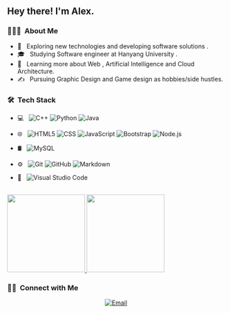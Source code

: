 

<h2> Hey there! I'm Alex.</h2>

<h3> 👨🏻‍💻 &nbsp;About Me </h3>

- 🤔 &nbsp; Exploring new technologies and developing software solutions .
- 🎓 &nbsp; Studying Software engineer at Hanyang University .
- 🌱 &nbsp; Learning more about Web , Artificial Intelligence and Cloud Architecture.
- ✍️ &nbsp; Pursuing Graphic Design and Game design as hobbies/side hustles.

<h3> 🛠 &nbsp;Tech Stack</h3>

- 💻 &nbsp;
  ![C++](https://img.shields.io/badge/-C++-333333?style=flat&logo=C%2B%2B)
  ![Python](https://img.shields.io/badge/-Python-333333?style=flat&logo=Python&logoColor=007396)
  ![Java](https://img.shields.io/badge/-Java-333333?style=flat&logo=Java&logoColor=00599C)

- 🌐 &nbsp;
  ![HTML5](https://img.shields.io/badge/-HTML5-333333?style=flat&logo=HTML5)
  ![CSS](https://img.shields.io/badge/-CSS-333333?style=flat&logo=CSS3&logoColor=1572B6)
  ![JavaScript](https://img.shields.io/badge/-JavaScript-333333?style=flat&logo=javascript)
  ![Bootstrap](https://img.shields.io/badge/-Bootstrap-333333?style=flat&logo=bootstrap&logoColor=563D7C)
  ![Node.js](https://img.shields.io/badge/-Node.js-333333?style=flat&logo=node.js)
  
- 🛢 &nbsp;
  ![MySQL](https://img.shields.io/badge/-MySQL-333333?style=flat&logo=mysql)
- ⚙️ &nbsp;
  ![Git](https://img.shields.io/badge/-Git-333333?style=flat&logo=git)
  ![GitHub](https://img.shields.io/badge/-GitHub-333333?style=flat&logo=github)
  ![Markdown](https://img.shields.io/badge/-Markdown-333333?style=flat&logo=markdown)
- 🔧 &nbsp;
  ![Visual Studio Code](https://img.shields.io/badge/-Visual%20Studio%20Code-333333?style=flat&logo=visual-studio-code&logoColor=007ACC)



<br/>

<a href="https://github.com/Alex-wuhu">
  <img height="180em" src="https://github-readme-stats.vercel.app/api?username=Alex-wuhu&theme=buefy&show_icons=true" />
  <img height="180em" src="https://github-readme-stats.vercel.app/api/top-langs/?username=Alex-wuhu&theme=buefy&layout=compact" />
</a>

<br/>

<h3> 🤝🏻 &nbsp;Connect with Me </h3>

<p align="center">
<a href="yanglongwei06@gmail.com"><img alt="Email" src="https://img.shields.io/badge/Email-yanglongwei06@gmail.com-blue?style=flat-square&logo=gmail"></a>
</p>
